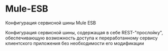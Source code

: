 # Mule-ESB
Конфигурация сервисной шины Mule ESB

Конфигурация сервисной шины, содержащая в себе REST-"прослойку", обеспечивающую возможность доступа к переработанному сервису клиентского приложения без необходимости его модификации
